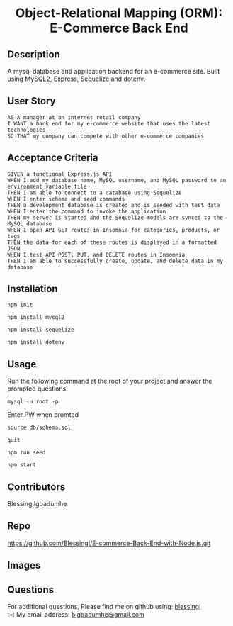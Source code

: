 
  <h1 align="center">Object-Relational Mapping (ORM): E-Commerce Back End </h1>


## Description
   A mysql database and application backend for an e-commerce site. Built using MySQL2, Express, Sequelize and dotenv.

## User Story
    AS A manager at an internet retail company
    I WANT a back end for my e-commerce website that uses the latest technologies
    SO THAT my company can compete with other e-commerce companies

## Acceptance Criteria
    GIVEN a functional Express.js API
    WHEN I add my database name, MySQL username, and MySQL password to an environment variable file
    THEN I am able to connect to a database using Sequelize
    WHEN I enter schema and seed commands
    THEN a development database is created and is seeded with test data
    WHEN I enter the command to invoke the application
    THEN my server is started and the Sequelize models are synced to the MySQL database
    WHEN I open API GET routes in Insomnia for categories, products, or tags
    THEN the data for each of these routes is displayed in a formatted JSON
    WHEN I test API POST, PUT, and DELETE routes in Insomnia
    THEN I am able to successfully create, update, and delete data in my database

## Installation
`npm init`

`npm install mysql2`

`npm install sequelize`

`npm install dotenv`


## Usage
Run the following command at the root of your project and answer the prompted questions:

`mysql -u root -p`

Enter PW when promted

`source db/schema.sql`

`quit`

`npm run seed`
  
`npm start`

## Contributors
  Blessing Igbadumhe

## Repo
https://github.com/BlessingI/E-commerce-Back-End-with-Node.js.git

## Images

## Questions
  For additional questions, Please find me on github using: [blessingI](https://github.com/blessingI)
  <br>
  ✉️ My email address: bigbadumhe@gmail.com

